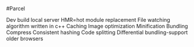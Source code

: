 #Parcel

Dev build
local server
HMR=hot module replacement
File watching algorithm written in c++
Caching
Image optimization
Minification
Bundling
Compress
Consistent hashing
Code splitting
Differential bundling-support older browsers
